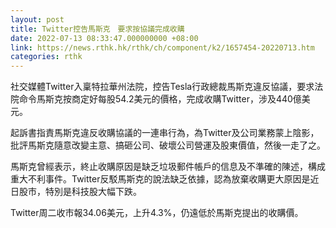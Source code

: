 ```yaml
---
layout: post
title: Twitter控告馬斯克　要求按協議完成收購
date: 2022-07-13 08:33:47.000000000 +08:00
link: https://news.rthk.hk/rthk/ch/component/k2/1657454-20220713.htm
categories: rthk
---
```


社交媒體Twitter入稟特拉華州法院，控告Tesla行政總裁馬斯克違反協議，要求法院命令馬斯克按商定好每股54.2美元的價格，完成收購Twitter，涉及440億美元。

起訴書指責馬斯克違反收購協議的一連串行為，為Twitter及公司業務蒙上陰影，批評馬斯克隨意改變主意、搞砸公司、破壞公司營運及股東價值，然後一走了之。

馬斯克曾經表示，終止收購原因是缺乏垃圾郵件帳戶的信息及不準確的陳述，構成重大不利事件。Twitter反駁馬斯克的說法缺乏依據，認為放棄收購更大原因是近日股市，特別是科技股大幅下跌。

Twitter周二收市報34.06美元，上升4.3%，仍遠低於馬斯克提出的收購價。
